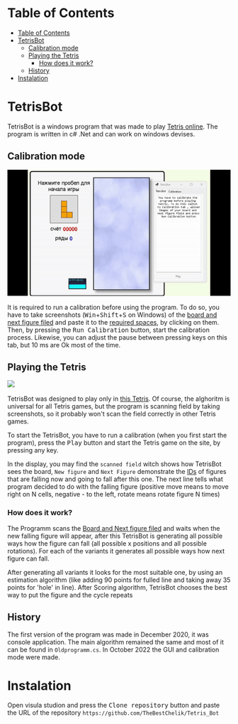 # Table of Contents
- [Table of Contents](#table-of-contents)
- [TetrisBot](#tetrisbot)
  - [Calibration mode](#calibration-mode)
  - [Playing the Tetris](#playing-the-tetris)
    - [How does it work?](#how-does-it-work)
  - [History](#history)
- [Instalation](#instalation)


# TetrisBot
TetrisBot is a windows program that was made to play [Tetris online](https://www.min2win.ru/gms/3336.html). The program is written in c# .Net and can work on windows devises.

## Calibration mode
![](https://github.com/TheBestChelik/Tetris_Bot/blob/master/img/Calibration.gif?raw=true)

It is required to run a calibration before  using the program. To do so, you have to take screenshots (<kbd>Win</kbd>+<kbd>Shift</kbd>+<kbd>S</kbd> on Windows) of the [board and next figure filed](https://github.com/TheBestChelik/Tetris_Bot/blob/master/img/playingBoard.png?raw=true) and paste it to the [required spaces](https://github.com/TheBestChelik/Tetris_Bot/blob/master/img/image.png?raw=true), by clicking on them. Then, by pressing the <kbd>Run Calibration</kbd> button, start the calibration process. Likewise, you can adjust the pause between pressing keys on this tab, but 10 ms are Ok most of the time.
## Playing the Tetris
![](https://github.com/TheBestChelik/Tetris_Bot/blob/master/img/Playing.gif?raw=true)

TetrisBot was designed to play only in [this Tetris](https://www.min2win.ru/gms/3336.html). Of course, the alghoritm is universal for all Tetris games, but the program is scanning field by taking screenshots, so it probably won't scan the field correctly in other Tetris games.

To start the TetrisBot, you have to run a calibration (when you first start the program), press the <kbd>Play</kbd> button and start the Tetris game on the site, by pressing any key.

In the display, you may find the `scanned field` witch shows how TetrisBot sees the board, `New figure` and `Next Figure` demonstrate the [IDs](https://github.com/TheBestChelik/Tetris_Bot/blob/master/img/shpora.png?raw=true) of figures that are falling now and going to fall after this one. The next line tells what program decided to do with the falling figure (positive move means to move right on N cells, negative - to the left, rotate means rotate figure N times)

### How does it work?

The Programm scans the [Board and Next figure filed](https://github.com/TheBestChelik/Tetris_Bot/blob/master/img/playingBoard.png?raw=true) and waits when the new falling figure will appear, after this TetrisBot is generating all possible ways how the figure can fall (all possible x positions and all possible rotations). For each of the variants it generates all possible ways how next figure can fall. 

After generating all variants it looks for the most suitable one, by using an estimation algorithm (like adding 90 points for fulled line and taking away 35 points for 'hole' in line). After Scoring algorithm, TetrisBot chooses the best way to put the figure and the cycle repeats

## History
The first version of the program was made in December 2020, it was console application. The main algorithm remained the same and most of it can be found in `Oldprogramm.cs`. In October 2022 the GUI and calibration mode were made.

# Instalation
Open visula studion and press the <kbd>Clone repository</kbd> button and paste the URL of the repository `https://github.com/TheBestChelik/Tetris_Bot`
